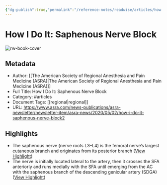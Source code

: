 ```yaml
---
{"dg-publish":true,"permalink":"/reference-notes/readwise/articles/how-i-do-it-saphenous-nerve-block/"}
---
```


# How I Do It: Saphenous Nerve Block

![rw-book-cover](https://readwise-assets.s3.amazonaws.com/static/images/article4.6bc1851654a0.png)

## Metadata
- Author: [[The American Society of Regional Anesthesia and Pain Medicine (ASRA)\|The American Society of Regional Anesthesia and Pain Medicine (ASRA)]]
- Full Title: How I Do It: Saphenous Nerve Block
- Category: #articles
- Document Tags: [[regional\|regional]] 
- URL: https://www.asra.com/news-publications/asra-newsletter/newsletter-item/asra-news/2020/05/02/how-i-do-it-saphenous-nerve-block2

## Highlights
- The saphenous nerve (nerve roots L3–L4) is the femoral nerve’s largest cutaneous branch and originates from its posterior branch ([View Highlight](https://read.readwise.io/read/01gwms2qtznpbyxvgjfwyw7eqc))
- The nerve is initially located lateral to the artery, then it crosses the SFA anteriorly and runs medially with the SFA until emerging from the AC with the saphenous branch of the descending genicular artery (SDGA) ([View Highlight](https://read.readwise.io/read/01gwms4n20632xgx5b3fhd2e4s))
